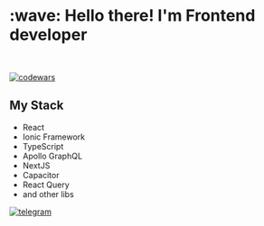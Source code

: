 <h1 align="left">:wave: Hello there! I'm Frontend developer</h1>

<br>

[![codewars](https://www.codewars.com/users/AlievIB/badges/large)](https://www.codewars.com/users/BartHA) 

<h2 align="left">My Stack</h2>

<ul>
  <li>React</li>
  <li>Ionic Framework</li>
  <li>TypeScript</li>
  <li>Apollo GraphQL</li>
  <li>NextJS</li>
  <li>Capacitor</li>
  <li>React Query</li>
  <li>and other libs</li>
</ul>

[![telegram](https://img.shields.io/badge/-telegram-090909?style=for-the-badge&logo=telegram)](https://t.me/AlievIB) 
